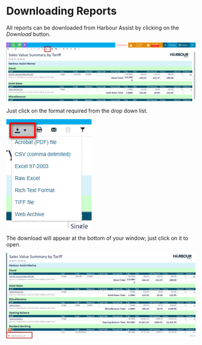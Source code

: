 # Downloading Reports

All reports can be downloaded from Harbour Assist by clicking on the *Download* button.

![image-20220128101921450](image-20220128101921450.png)

Just click on the format required from the drop down list.

![image-20220128102148498](image-20220128102148498.png)



The download will appear at the bottom of your window; just click on it to open.

![image-20220128102323218](image-20220128102323218.png)
